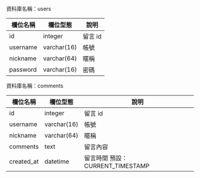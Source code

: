 資料庫名稱：users

| 欄位名稱 | 欄位型態 | 說明 |
|----------|----------|------|
|  id  |    integer      | 留言 id     |
|  username  |    varchar(16)      | 帳號     |
|  nickname  |    varchar(64)      | 暱稱     |
|  password  |    varchar(16)      | 密碼     |


資料庫名稱：comments

| 欄位名稱 | 欄位型態 | 說明 |
|----------|----------|------|
|  id  |    integer      | 留言 id     |
|  username  |    varchar(16)      | 帳號     |
|  nickname  |    varchar(64)      | 暱稱     |
|  comments  |    text      | 留言內容     |
|  created_at  |    datetime      | 留言時間 預設：CURRENT_TIMESTAMP    |
